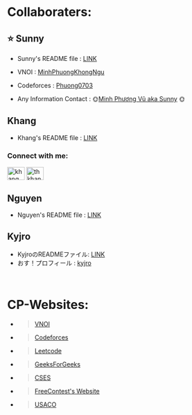 # **Collaboraters:**
##  ⭐ Sunny 

  - Sunny's README file : [LINK](https://github.com/SunnyYeahBoiii/EveryDayCode/blob/main/Code%20của%20Sunny/README.md)

  - VNOI : [MinhPhuongKhongNgu](https://oj.vnoi.info/user)

  - Codeforces : [Phuong0703](https://codeforces.com/profile/Phuong0703)

  - Any Information Contact : 🌞[Minh Phương Vũ aka Sunny](https://www.facebook.com/profile.php?id=100017964663065) 🌞

## Khang 
  
  - Khang's README file : [LINK](https://github.com/SunnyYeahBoiii/EveryDayCode/blob/main/Code%20của%20Khang/README.md)
  <h3 align="left">Connect with me:</h3>
<p align="left">
<a href="https://www.facebook.com/profile.php?id=100070467772128" target="blank"><img align="center" src="https://raw.githubusercontent.com/rahuldkjain/github-profile-readme-generator/master/src/images/icons/Social/facebook.svg" alt="khang mun" height="30" width="40" /></a>
<a href="https://codeforces.com/profile/thkhang06" target="blank"><img align="center" src="https://raw.githubusercontent.com/rahuldkjain/github-profile-readme-generator/master/src/images/icons/Social/codeforces.svg" alt="thkhang06" height="30" width="40" /></a>
</p>

## Nguyen

  - Nguyen's README file : [LINK](https://github.com/SunnyYeahBoiii/EveryDayCode/blob/main/Code%20của%20Nguyên/README.md)

## Kyjro

  - KyjroのREADMEファイル: [LINK](https://github.com/SunnyYeahBoiii/EveryDayCode/blob/main/Code%20đéo%20phải%20của%20Kyjro/README.md)
  - おす！プロフィール : [kyjro](https://osu.ppy.sh/users/27262557)


<br />

# **CP-Websites:**


  - >[VNOI](https://oj.vnoi.info/problems/)

  - >[Codeforces](https://codeforces.com)

  - >[Leetcode](https://leetcode.com)

  - >[GeeksForGeeks](https://www.geeksforgeeks.org)

  - >[CSES](https://cses.fi/problemset/)

  - >[FreeContest's Website](https://freecontest.net)

  - >[USACO](https://usaco.guide/bronze/complete-rec?lang=cpp)


